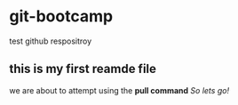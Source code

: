 # git-bootcamp
test github respositroy
## this is my first reamde file
we are about to attempt using the **pull command** 
*So lets go!*  

